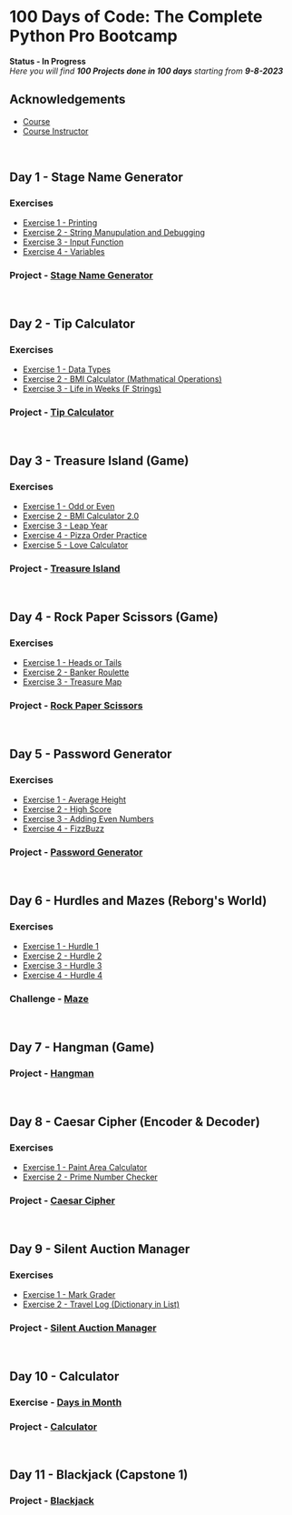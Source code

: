 
# 100 Days of Code: The Complete Python Pro Bootcamp


**Status - In Progress**  
*Here you will find **100 Projects done in 100 days** starting from **9-8-2023***


## Acknowledgements

 - [Course](https://www.udemy.com/course/100-days-of-code/)
 - [Course Instructor](https://github.com/angelabauer)

&nbsp;

## Day 1 - Stage Name Generator

### Exercises

- [Exercise 1 - Printing](https://github.com/arunabh-a/100-Days-of-Python/blob/main/Day%201/exercises/printing.py)
- [Exercise 2 - String Manupulation and Debugging](https://github.com/arunabh-a/100-Days-of-Python/blob/main/Day%201/exercises/string.py)
- [Exercise 3 - Input Function](https://github.com/arunabh-a/100-Days-of-Python/blob/main/Day%201/exercises/input.py)
- [Exercise 4 - Variables](https://github.com/arunabh-a/100-Days-of-Python/blob/main/Day%201/exercises/variables.py)

### Project - [Stage Name Generator](https://github.com/arunabh-a/100-Days-of-Python/blob/main/Day%201/project/bng.py)
&nbsp;

## Day 2 - Tip Calculator

### Exercises

- [Exercise 1 - Data Types](https://github.com/arunabh-a/100-Days-of-Python/blob/main/Day%202/exercises/data_type.py)
- [Exercise 2 - BMI Calculator (Mathmatical Operations)](https://github.com/arunabh-a/100-Days-of-Python/blob/main/Day%202/exercises/bmi.py)
- [Exercise 3 - Life in Weeks (F Strings)](https://github.com/arunabh-a/100-Days-of-Python/blob/main/Day%202/exercises/life.py)

### Project - [Tip Calculator](https://github.com/arunabh-a/100-Days-of-Python/blob/main/Day%202/project/tip.py)
&nbsp;

## Day 3 - Treasure Island (Game) 

### Exercises

- [Exercise 1 - Odd or Even](https://github.com/arunabh-a/100-Days-of-Python/blob/main/Day%203/exercises/oddeven.py)
- [Exercise 2 - BMI Calculator 2.0](https://github.com/arunabh-a/100-Days-of-Python/blob/main/Day%203/exercises/bmi2.0.py)
- [Exercise 3 - Leap Year](https://github.com/arunabh-a/100-Days-of-Python/blob/main/Day%203/exercises/leap.py)
- [Exercise 4 - Pizza Order Practice](https://github.com/arunabh-a/100-Days-of-Python/blob/main/Day%203/exercises/pizza.py)
- [Exercise 5 - Love Calculator](https://github.com/arunabh-a/100-Days-of-Python/blob/main/Day%203/exercises/love.py)

### Project - [Treasure Island](https://github.com/arunabh-a/100-Days-of-Python/blob/main/Day%203/project/treasure_island.py)
&nbsp;

## Day 4 - Rock Paper Scissors (Game) 

### Exercises

- [Exercise 1 - Heads or Tails](https://github.com/arunabh-a/100-Days-of-Python/blob/main/Day%204/exercises/headsortails.py)
- [Exercise 2 - Banker Roulette](https://github.com/arunabh-a/100-Days-of-Python/blob/main/Day%204/exercises/banker_roulette.py)
- [Exercise 3 - Treasure Map](https://github.com/arunabh-a/100-Days-of-Python/blob/main/Day%204/exercises/map.py)

### Project - [Rock Paper Scissors](https://github.com/arunabh-a/100-Days-of-Python/blob/main/Day%204/project/rps.py)
&nbsp;

## Day 5 - Password Generator 

### Exercises

- [Exercise 1 - Average Height](https://github.com/arunabh-a/100-Days-of-Python/blob/main/Day%205/exercises/height.py)
- [Exercise 2 - High Score](https://github.com/arunabh-a/100-Days-of-Python/blob/main/Day%205/exercises/high_score.py)
- [Exercise 3 - Adding Even Numbers](https://github.com/arunabh-a/100-Days-of-Python/blob/main/Day%205/exercises/even.py)
- [Exercise 4 - FizzBuzz](https://github.com/arunabh-a/100-Days-of-Python/blob/main/Day%205/exercises/fizzbuzz.py)

### Project - [Password Generator](https://github.com/arunabh-a/100-Days-of-Python/blob/main/Day%205/project/passgen.py)
&nbsp;

## Day 6 - Hurdles and Mazes (Reborg's World)

### Exercises

- [Exercise 1 - Hurdle 1](https://github.com/arunabh-a/100-Days-of-Python/blob/main/Day%206/exercises/hurdle%201/hurdle.py)
- [Exercise 2 - Hurdle 2](https://github.com/arunabh-a/100-Days-of-Python/blob/main/Day%206/exercises/hurdle%202/hurdle.py)
- [Exercise 3 - Hurdle 3](https://github.com/arunabh-a/100-Days-of-Python/blob/main/Day%206/exercises/hurdle%203/hurdle.py)
- [Exercise 4 - Hurdle 4](https://github.com/arunabh-a/100-Days-of-Python/blob/main/Day%206/exercises/hurdle%204/hurdle.py)

### Challenge - [Maze](https://github.com/arunabh-a/100-Days-of-Python/blob/main/Day%206/challenge/maze.py)
&nbsp;

## Day 7 - Hangman (Game)

### Project - [Hangman](https://github.com/arunabh-a/100-Days-of-Python/blob/main/Day%207/hangman/hangman.py)
&nbsp;

## Day 8 - Caesar Cipher (Encoder & Decoder)

### Exercises

- [Exercise 1 - Paint Area Calculator](https://github.com/arunabh-a/100-Days-of-Python/blob/main/Day%208/exercises/paintcan.py)
- [Exercise 2 - Prime Number Checker](https://github.com/arunabh-a/100-Days-of-Python/blob/main/Day%208/exercises/prime_check.py)

### Project - [Caesar Cipher](https://github.com/arunabh-a/100-Days-of-Python/blob/main/Day%208/project/cipher.py)
&nbsp;

## Day 9 - Silent Auction Manager

### Exercises

- [Exercise 1 - Mark Grader](https://github.com/arunabh-a/100-Days-of-Python/blob/main/Day%209/exercises/grader.py)
- [Exercise 2 - Travel Log (Dictionary in List)](https://github.com/arunabh-a/100-Days-of-Python/blob/main/Day%209/exercises/disclist)

### Project - [Silent Auction Manager](https://github.com/arunabh-a/100-Days-of-Python/blob/main/Day%209/project/auction.py)
&nbsp;

## Day 10 - Calculator

### Exercise - [Days in Month](https://github.com/arunabh-a/100-Days-of-Python/blob/main/Day%2010/exercise/days.py)

### Project - [Calculator](https://github.com/arunabh-a/100-Days-of-Python/blob/main/Day%2010/project/calculator.py)
&nbsp;

## Day 11 - Blackjack (Capstone 1)

### Project - [Blackjack](https://github.com/arunabh-a/100-Days-of-Python/blob/main/Day%2011/project/blackjack.py)
&nbsp;






<!-- ## Author

- [@arunabh-a](https://www.github.com/arunabh-a)
 -->

